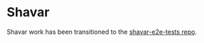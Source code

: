 Shavar
======

Shavar work has been transitioned to the [shavar-e2e-tests repo](https://github.com/mozilla-services/shavar-e2e-tests).
